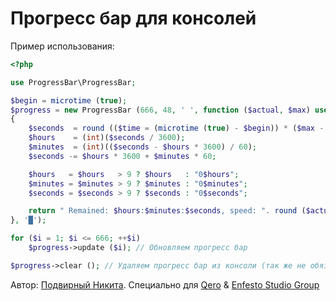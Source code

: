 # Прогресс бар для консолей

Пример использования:

```php
<?php

use ProgressBar\ProgressBar;

$begin = microtime (true);
$progress = new ProgressBar (666, 48, ' ', function ($actual, $max) use ($begin)
{
    $seconds  = round (($time = (microtime (true) - $begin)) * ($max - $actual) / max ($actual, 1));
    $hours    = (int)($seconds / 3600);
    $minutes  = (int)(($seconds - $hours * 3600) / 60);
    $seconds -= $hours * 3600 + $minutes * 60;

    $hours   = $hours   > 9 ? $hours   : "0$hours";
    $minutes = $minutes > 9 ? $minutes : "0$minutes";
    $seconds = $seconds > 9 ? $seconds : "0$seconds";

    return " Remained: $hours:$minutes:$seconds, speed: ". round ($actual / $time, 2) .' IPS';
}, '█');

for ($i = 1; $i <= 666; ++$i)
    $progress->update ($i); // Обновляем прогресс бар

$progress->clear (); // Удаляем прогресс бар из консоли (так же не обязательно)
```

Автор: [Подвирный Никита](https://vk.com/technomindlp). Специально для [Qero](https://github.com/KRypt0nn/Qero) & [Enfesto Studio Group](https://vk.com/hphp_convertation)

